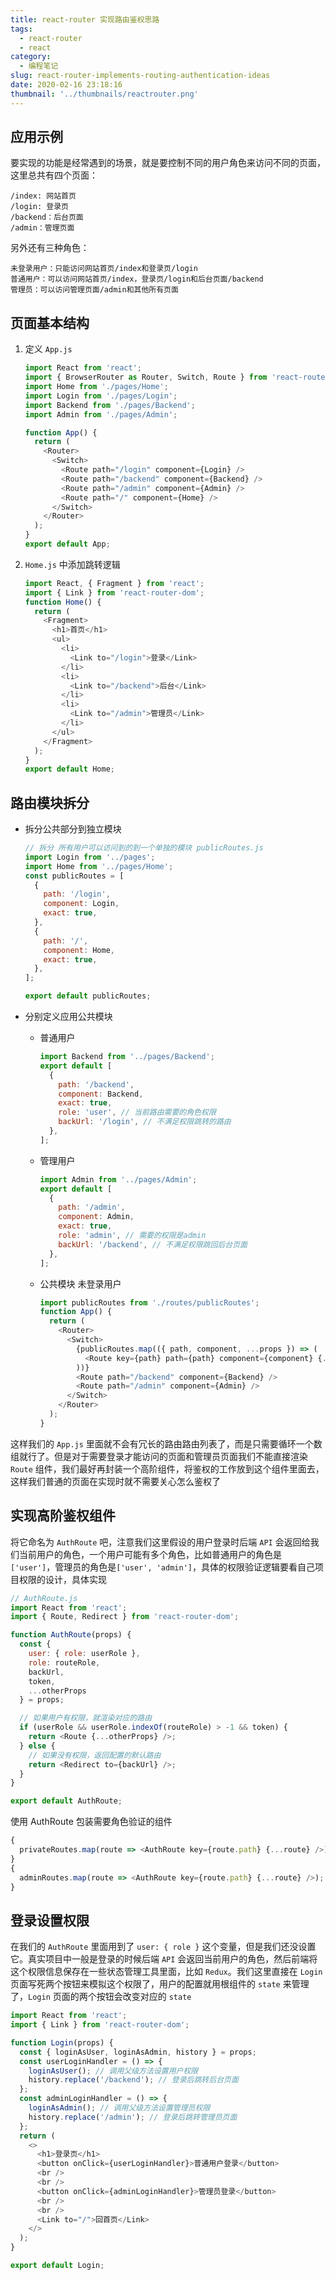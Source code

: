 ```yaml
---
title: react-router 实现路由鉴权思路
tags:
  - react-router
  - react
category:
  - 编程笔记
slug: react-router-implements-routing-authentication-ideas
date: 2020-02-16 23:18:16
thumbnail: '../thumbnails/reactrouter.png'
---
```


## 应用示例

要实现的功能是经常遇到的场景，就是要控制不同的用户角色来访问不同的页面，这里总共有四个页面：

```terminal
/index: 网站首页
/login: 登录页
/backend：后台页面
/admin：管理页面
```

另外还有三种角色：

```terminal
未登录用户：只能访问网站首页/index和登录页/login
普通用户：可以访问网站首页/index，登录页/login和后台页面/backend
管理员：可以访问管理页面/admin和其他所有页面
```

## 页面基本结构

1. 定义 `App.js`

   ```js
   import React from 'react';
   import { BrowserRouter as Router, Switch, Route } from 'react-router-dom';
   import Home from './pages/Home';
   import Login from './pages/Login';
   import Backend from './pages/Backend';
   import Admin from './pages/Admin';

   function App() {
     return (
       <Router>
         <Switch>
           <Route path="/login" component={Login} />
           <Route path="/backend" component={Backend} />
           <Route path="/admin" component={Admin} />
           <Route path="/" component={Home} />
         </Switch>
       </Router>
     );
   }
   export default App;
   ```

2. `Home.js` 中添加跳转逻辑

   ```js
   import React, { Fragment } from 'react';
   import { Link } from 'react-router-dom';
   function Home() {
     return (
       <Fragment>
         <h1>首页</h1>
         <ul>
           <li>
             <Link to="/login">登录</Link>
           </li>
           <li>
             <Link to="/backend">后台</Link>
           </li>
           <li>
             <Link to="/admin">管理员</Link>
           </li>
         </ul>
       </Fragment>
     );
   }
   export default Home;
   ```

## 路由模块拆分

- 拆分公共部分到独立模块

  ```js
  // 拆分 所有用户可以访问到的到一个单独的模块 publicRoutes.js
  import Login from '../pages';
  import Home from '../pages/Home';
  const publicRoutes = [
    {
      path: '/login',
      component: Login,
      exact: true,
    },
    {
      path: '/',
      component: Home,
      exact: true,
    },
  ];

  export default publicRoutes;
  ```

- 分别定义应用公共模块

  - 普通用户

    ```js
    import Backend from '../pages/Backend';
    export default [
      {
        path: '/backend',
        component: Backend,
        exact: true,
        role: 'user', // 当前路由需要的角色权限
        backUrl: '/login', // 不满足权限跳转的路由
      },
    ];
    ```

  - 管理用户

    ```js
    import Admin from '../pages/Admin';
    export default [
      {
        path: '/admin',
        component: Admin,
        exact: true,
        role: 'admin', // 需要的权限是admin
        backUrl: '/backend', // 不满足权限跳回后台页面
      },
    ];
    ```

  - 公共模块 未登录用户

    ```js
    import publicRoutes from './routes/publicRoutes';
    function App() {
      return (
        <Router>
          <Switch>
            {publicRoutes.map(({ path, component, ...props }) => (
              <Route key={path} path={path} component={component} {...props} />
            ))}
            <Route path="/backend" component={Backend} />
            <Route path="/admin" component={Admin} />
          </Switch>
        </Router>
      );
    }
    ```

这样我们的 `App.js` 里面就不会有冗长的路由路由列表了，而是只需要循环一个数组就行了。但是对于需要登录才能访问的页面和管理员页面我们不能直接渲染 `Route` 组件，我们最好再封装一个高阶组件，将鉴权的工作放到这个组件里面去，这样我们普通的页面在实现时就不需要关心怎么鉴权了

## 实现高阶鉴权组件

将它命名为 `AuthRoute` 吧，注意我们这里假设的用户登录时后端 `API` 会返回给我们当前用户的角色，一个用户可能有多个角色，比如普通用户的角色是`['user']`，管理员的角色是`['user', 'admin']`，具体的权限验证逻辑要看自己项目权限的设计，具体实现

```js
// AuthRoute.js
import React from 'react';
import { Route, Redirect } from 'react-router-dom';

function AuthRoute(props) {
  const {
    user: { role: userRole },
    role: routeRole,
    backUrl,
    token,
    ...otherProps
  } = props;

  // 如果用户有权限，就渲染对应的路由
  if (userRole && userRole.indexOf(routeRole) > -1 && token) {
    return <Route {...otherProps} />;
  } else {
    // 如果没有权限，返回配置的默认路由
    return <Redirect to={backUrl} />;
  }
}

export default AuthRoute;
```

使用 AuthRoute 包装需要角色验证的组件

```js
{
  privateRoutes.map(route => <AuthRoute key={route.path} {...route} />);
}
{
  adminRoutes.map(route => <AuthRoute key={route.path} {...route} />);
}
```

## 登录设置权限

在我们的 `AuthRoute` 里面用到了 `user: { role }` 这个变量，但是我们还没设置它。真实项目中一般是登录的时候后端 `API` 会返回当前用户的角色，然后前端将这个权限信息保存在一些状态管理工具里面，比如 `Redux`。我们这里直接在 `Login` 页面写死两个按钮来模拟这个权限了，用户的配置就用根组件的 `state` 来管理了，`Login` 页面的两个按钮会改变对应的 `state`

```js
import React from 'react';
import { Link } from 'react-router-dom';

function Login(props) {
  const { loginAsUser, loginAsAdmin, history } = props;
  const userLoginHandler = () => {
    loginAsUser(); // 调用父级方法设置用户权限
    history.replace('/backend'); // 登录后跳转后台页面
  };
  const adminLoginHandler = () => {
    loginAsAdmin(); // 调用父级方法设置管理员权限
    history.replace('/admin'); // 登录后跳转管理员页面
  };
  return (
    <>
      <h1>登录页</h1>
      <button onClick={userLoginHandler}>普通用户登录</button>
      <br />
      <br />
      <button onClick={adminLoginHandler}>管理员登录</button>
      <br />
      <br />
      <Link to="/">回首页</Link>
    </>
  );
}

export default Login;
```
